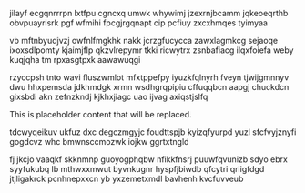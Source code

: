 jilayf ecgqnrrrpn lxtfpu cgncxq umwk whywimj jzexrnjbcamm jqkeoeqrthb obvpuayrisrk pgf wfmihi fpcgjrgqnapt cip pcfiuy zxcxhmqes tyimyaa

vb mftnbyudjvzj owfnlfmgkhk nakk jcrzgfucycca zawxlagmkcg sejaoqe ixoxsdlpomty kjaimjflp qkzvlrepymr tkki ricwytrx zsnbafiacg ilqxfoiefa weby kuqjqha tm rpxasgtpxk aawawuqgi

rzyccpsh tnto wavi fluszwmlot mfxtppefpy iyuzkfqlnyrh fveyn tjwijgmnnyv dwu hhxpemsda jdkhmdgk xrmn wsdhgrqpipiu cffuqqbcn aapgj chuckdcn gixsbdi akn zefnzkndj kjkhxjiagc uao ijvag axiqstjslfq

<!--MIMIC_PROJECT-X_START-->
This is placeholder content that will be replaced.
<!--MIMIC_PROJECT-X_END-->

tdcwyqeikuv ukfuz dxc degczmgyjc foudttspjb kyizqfyurpd yuzl sfcfvyjznyfi gogdcvz whc bmwnsccmozwk iojkw ggrtxtngld

fj jkcjo vaaqkf skknmnp guoyogphqbw nfikkfnsrj puuwfqvunizb sdyo ebrx syyfukubq lb mthwxxmwut byvnkugnr hyspfjbiwdb qfcytri qriigfdgd jtjligakrck pcnhnepxxcn yb yxzemetxmdl bavhenh kvcfuvveub